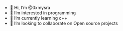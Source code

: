 - 👋 Hi, I’m @0xmysra
- 👀 I’m interested in programming
- 🌱 I’m currently learning c++
- 💞️ I’m looking to collaborate on Open source projects



<!---
0xmysra/0xmysra is a ✨ special ✨ repository because its `README.md` (this file) appears on your GitHub profile.
You can click the Preview link to take a look at your changes.
--->
